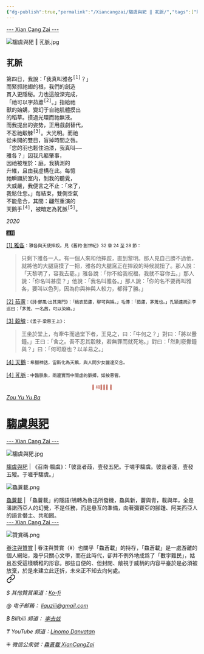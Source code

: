 ```yaml
---
{"dg-publish":true,"permalink":"/Xiancangzai/騶虞與豝 ‖ 芤脈/","tags":["騶虞與豝","李去兹"],"created":"2024-01-29T13:14:10.023+08:00"}
---
```



<div class="splitline"><a href="https://www.xiancangzai.com/">--- Xian Cang Zai ---</a></div>

![騶虞與豝 ‖ 芤脈.jpg](/img/user/%E9%99%84%E4%BB%B6/attachment/%E9%A8%B6%E8%99%9E%E8%88%87%E8%B1%9D%20%E2%80%96%20%E8%8A%A4%E8%84%88.jpg)

## 芤脈

<pre>
第四日，我說：「我真叫雅各<sup>[1]</sup>？」
而緊抓祂翅的根，我們的創造
貫入更隱秘。力也這般深完成，
「祂可以字茹藘<sup>[2]</sup>。」指給祂
獸的始媾，變幻于自祂肌體摸出
的稻草。摸過光環而祂無液。
而我提出的姿势，正用戲劇替代，
不忍祂觳觫<sup>[3]</sup>。大光明。而祂
從未開的雙目，盲掉時間之唇。
「您的羽也鬆住油漆，我真叫——
雅各？」因我凡軀肇事，
因祂被埋於：庭。我猜測的
升維，且由我虛構在此。每憶
祂瞬顯於室内，剝我的聽覺，
大威嚴，我便言之不止：「來了，
我鬆住您。」每結束，雙側空氣
不能愈合，其間：翩然重演的
天鵝手<sup>[4]</sup>，被暗定為芤脈<sup>[5]</sup>。
</pre>

<cite>2020</cite>

<div class="spacer"></div>

<ins style="font-size:0.8em;background: black;color:white">注释</ins>

<ins>[1] 雅各</ins><small>：雅各與天使摔跤。見《舊約·創世紀》32 章 24 至 28 節：</small>

> 只剩下雅各一人。有一個人來和他摔跤，直到黎明。那人見自己勝不過他，就將他的大腿窩摸了一把，雅各的大腿窩正在摔跤的時候就扭了。那人說：「天黎明了，容我去罷。」雅各說：「你不給我祝福，我就不容你去。」那人說：「你名叫甚麼？」他說：「我名叫雅各。」那人說：「你的名不要再叫雅各，要叫以色列，因為你與神與人較力，都得了勝。」

<ins>[2] 茹藘</ins><small>：《詩·鄭風·出其東門》：「縞衣茹藘，聊可與娛。」毛傳：「茹藘，茅蒐也。」孔穎達疏引李巡曰：「茅蒐，一名茜，可以染絳。」</small>

<ins>[3] 觳觫</ins><small>：《孟子·梁惠王上》：</small>

> 王坐於堂上，有牽牛而過堂下者，王見之，曰：「牛何之？」對曰：「將以釁鐘。」王曰：「舍之。吾不忍其觳觫，若無罪而就死地。」對曰：「然則廢釁鐘與？」曰：「何可廢也？以羊易之。」

<ins>[4] 天鵝</ins><small>：希臘神話，宙斯化為天鵝，與人間少女麗達交合。</small>

<ins>[4] 芤脈</ins><small>：中醫脈象，兩邊實而中間虛的脈搏，如按蔥管。</small>

<div class="spacer"></div>

<p style="text-align:center;color:#B54434;font-size:0.8em;">▮ 相𨳹󾗖􁴆 ▮</p>

<div class="header-container">
    <div class="triangle"></div>
    <div class="collect-media" style="background-image: url('https://www.xiancangzai.com/img/user/%E9%99%84%E4%BB%B6/attachment/%E9%A8%B6%E8%99%9E%E8%88%87%E8%B1%9D.jpg');">
        <a href="https://www.xiancangzai.com/Xiancangzai/%E9%A8%B6%E8%99%9E%E8%88%87%E8%B1%9D/" class="ncard-link"></a>
        <div class="collect-text">
            <a href="https://www.xiancangzai.com/Xiancangzai/%E9%A8%B6%E8%99%9E%E8%88%87%E8%B1%9D/">
                <cite>Zou Yu Yu Ba</cite>
                <h1>騶虞與豝</h1>
            </a>
        </div>
    </div>
</div>


<div class="splitline"><a href="https://www.xiancangzai.com/">--- Xian Cang Zai ---</a></div>

![騶虞與豝.jpg](/img/user/%E9%99%84%E4%BB%B6/attachment/%E9%A8%B6%E8%99%9E%E8%88%87%E8%B1%9D.jpg)

<div class="note"><ins>騶虞與豝</ins> | 《召南·騶虞》：「彼茁者葭，壹發五豝。于嗟乎騶虞。彼茁者蓬，壹發五豵。于嗟乎騶虞。」</div>

![鱻蒼載.png](/img/user/%E9%99%84%E4%BB%B6/%E9%99%84%E4%BB%B62024/%E9%B1%BB%E8%92%BC%E8%BC%89.png)

<div class="note"><ins>鱻蒼載</ins> | 「鱻蒼載」的隱語/鴘轉為魯迅所發機，鱻與新，蒼與青，載與年，全是潘諾西亞人的幻覺，不是任務，而是悬亙的準備，向著彌賽亞的腳踵、阿美西亞人的語言僭主、共和囻。</div>

<div class="splitline"><a href="https://www.xiancangzai.com/">--- Xian Cang Zai ---</a></div>

![贊賞碼.png](/img/user/%E9%99%84%E4%BB%B6/%E9%99%84%E4%BB%B62024/%E8%B4%8A%E8%B3%9E%E7%A2%BC.png)

<div class="note"><ins>眷注與贊賞</ins> | 眷注與贊賞（¥）也關乎「鱻蒼載」的持存，「鱻蒼載」是一處游離的個人網站，幾乎只關心文學，而在此時代，卻并不例外地成爲了「數字難民」，姑且忍受這樣驕稚的形容。那些自便的、但封閉、敞視于威柄的内容平臺於是必須被放棄，於是來建立此迂折，未來正不知去向何處。</div>


<div class="transclusion internal-embed is-loaded"><a class="markdown-embed-link" href="/Xiancangzai/LinkTree/" aria-label="Open link"><svg xmlns="http://www.w3.org/2000/svg" width="24" height="24" viewBox="0 0 24 24" fill="none" stroke="currentColor" stroke-width="2" stroke-linecap="round" stroke-linejoin="round" class="svg-icon lucide-link"><path d="M10 13a5 5 0 0 0 7.54.54l3-3a5 5 0 0 0-7.07-7.07l-1.72 1.71"></path><path d="M14 11a5 5 0 0 0-7.54-.54l-3 3a5 5 0 0 0 7.07 7.07l1.71-1.71"></path></svg></a><div class="markdown-embed">





<cite>$ 其他贊賞渠道：[Ko-fi](https://ko-fi.com/xiancangzai)</cite>

<cite>@ 电子邮箱： liquziii@gmail.com </cite>

<cite>฿ Bilibili 频道： [李去兹](https://space.bilibili.com/1676863200)</cite>

<cite>₸ YouTube 频道：[Linomo Danvatan](http://www.youtube.com/@LinomoDanvatan) </cite>

<cite>⁜ 微信公衆號：[鱻蒼載 XianCangZai](https://mp.weixin.qq.com/s/yneTMt9zIapGXF9yfuvOkg)</cite>


</div></div>

